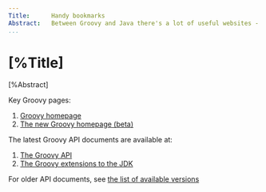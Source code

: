 ```yaml
---
Title:		Handy bookmarks  
Abstract:	Between Groovy and Java there's a lot of useful websites - this is a few key ones you'll want to have in your browser.
...
```

# [%Title]

[%Abstract] 

Key Groovy pages:

  1. [Groovy homepage](http://groovy.codehaus.org/)
  2. [The new Groovy homepage (beta)](http://beta.groovy-lang.org/)

The latest Groovy API documents are available at:

  1. [The Groovy API](http://beta.groovy-lang.org/docs/latest/html/gapi/)
  1. [The Groovy extensions to the JDK](http://beta.groovy-lang.org/docs/latest/html/groovy-jdk/)

For older API documents, see [the list of available versions](http://beta.groovy-lang.org/docs/)